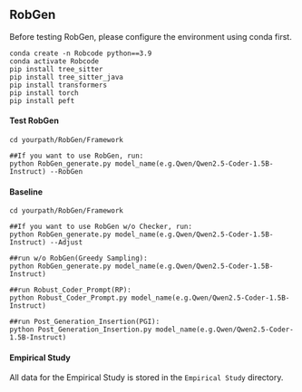 ## RobGen

Before testing RobGen, please configure the environment using conda first.

```
conda create -n Robcode python==3.9
conda activate Robcode
pip install tree_sitter
pip install tree_sitter_java
pip install transformers
pip install torch
pip install peft
```
#### Test RobGen
```
cd yourpath/RobGen/Framework

##If you want to use RobGen, run:
python RobGen_generate.py model_name(e.g.Qwen/Qwen2.5-Coder-1.5B-Instruct) --RobGen

```
#### Baseline
```
cd yourpath/RobGen/Framework

##If you want to use RobGen w/o Checker, run:
python RobGen_generate.py model_name(e.g.Qwen/Qwen2.5-Coder-1.5B-Instruct) --Adjust

##run w/o RobGen(Greedy Sampling):
python RobGen_generate.py model_name(e.g.Qwen/Qwen2.5-Coder-1.5B-Instruct)

##run Robust_Coder_Prompt(RP):
python Robust_Coder_Prompt.py model_name(e.g.Qwen/Qwen2.5-Coder-1.5B-Instruct) 

##run Post_Generation_Insertion(PGI):
python Post_Generation_Insertion.py model_name(e.g.Qwen/Qwen2.5-Coder-1.5B-Instruct) 

```
#### Empirical Study
All data for the Empirical Study is stored in the ```Empirical Study``` directory.